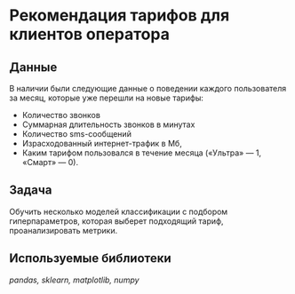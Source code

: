 # Рекомендация тарифов для клиентов оператора


## Данные

В наличии были следующие данные о поведении каждого пользователя за месяц, которые уже перешли на новые тарифы:
- Количество звонков
- Суммарная длительность звонков в минутах
- Количество sms-сообщений
- Израсходованный интернет-трафик в Мб,
- Каким тарифом пользовался в течение месяца («Ультра» — 1, «Смарт» — 0).

## Задача

Обучить несколько моделей классификации с подбором гиперпараметров, которая выберет подходящий тариф, проанализировать метрики.

## Используемые библиотеки
*pandas, sklearn, matplotlib, numpy*
